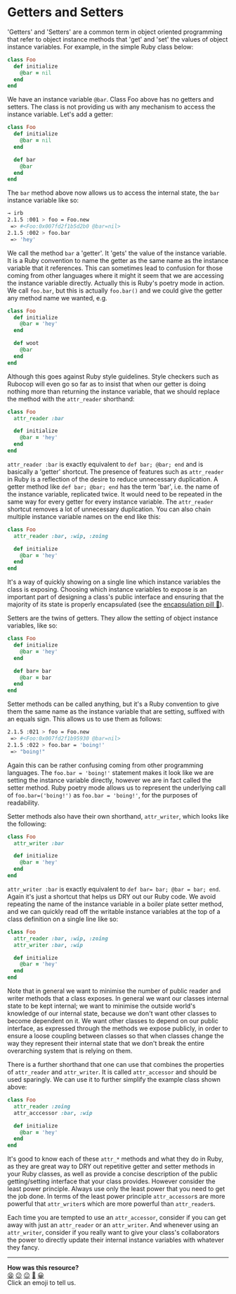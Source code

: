 Getters and Setters
===================

'Getters' and 'Setters' are a common term in object oriented programming that refer to object instance methods that 'get' and 'set' the values of object instance variables.  For example, in the simple Ruby class below:

```ruby
class Foo
  def initialize
    @bar = nil
  end
end
```

We have an instance variable `@bar`.  Class Foo above has no getters and setters.  The class is not providing us with any mechanism to access the instance variable.  Let's add a getter:

```ruby
class Foo
  def initialize
    @bar = nil
  end

  def bar
    @bar
  end
end
```

The `bar` method above now allows us to access the internal state, the `bar` instance variable like so:

```sh
→ irb
2.1.5 :001 > foo = Foo.new
 => #<Foo:0x007fd2f1b5d2b0 @bar=nil>
2.1.5 :002 > foo.bar
 => 'hey'
```

We call the method `bar` a 'getter'.  It 'gets' the value of the instance variable.  It is a Ruby convention to name the getter as the same name as the instance variable that it references.  This can sometimes lead to confusion for those coming from other languages where it might it seem that we are accessing the instance variable directly.  Actually this is Ruby's poetry mode in action.  We call `foo.bar`, but this is actually `foo.bar()` and we could give the getter any method name we wanted, e.g.

```ruby
class Foo
  def initialize
    @bar = 'hey'
  end

  def woot
    @bar
  end
end
```

Although this goes against Ruby style guidelines.  Style checkers such as Rubocop will even go so far as to insist that when our getter is doing nothing more than returning the instance variable, that we should replace the method with the `attr_reader` shorthand:

```ruby
class Foo
  attr_reader :bar

  def initialize
    @bar = 'hey'
  end
end
```

`attr_reader :bar` is exactly equivalent to `def bar; @bar; end` and is basically a 'getter' shortcut. The presence of features such as `attr_reader` in Ruby is a reflection of the desire to reduce unnecessary duplication.  A getter method like `def bar; @bar; end` has the term 'bar', i.e. the name of the instance variable, replicated twice.  It would need to be repeated in the same way for every getter for every instance variable.  The `attr_reader` shortcut removes a lot of unnecessary duplication.  You can also chain multiple instance variable names on the end like this:

```ruby
class Foo
  attr_reader :bar, :wip, :zoing

  def initialize
    @bar = 'hey'
  end
end
```

It's a way of quickly showing on a single line which instance variables the class is exposing.  Choosing which instance variables to expose is an important part of designing a class's public interface and ensuring that the majority of its state is properly encapsulated (see the [encapsulation pill&nbsp;:pill:](../pills/encapsulation.md)).

Setters are the twins of getters.  They allow the setting of object instance variables, like so:

```ruby
class Foo
  def initialize
    @bar = 'hey'
  end

  def bar= bar
    @bar = bar
  end
end
```

Setter methods can be called anything, but it's a Ruby convention to give them the same name as the instance variable that are setting, suffixed with an equals sign.  This allows us to use them as follows:

```sh
2.1.5 :021 > foo = Foo.new
 => #<Foo:0x007fd2f1b95930 @bar=nil>
2.1.5 :022 > foo.bar = 'boing!'
 => "boing!"
```

Again this can be rather confusing coming from other programming languages.  The `foo.bar = 'boing!'`  statement makes it look like we are setting the instance variable directly, however we are in fact called the setter method.  Ruby poetry mode allows us to represent the underlying call of `foo.bar=('boing!')` as `foo.bar = 'boing!'`, for the purposes of readability.

Setter methods also have their own shorthand, `attr_writer`, which looks like the following:

```ruby
class Foo
  attr_writer :bar

  def initialize
    @bar = 'hey'
  end
end
```

`attr_writer :bar` is exactly equivalent to `def bar= bar; @bar = bar; end`.  Again it's just a shortcut that helps us DRY out our Ruby code.  We avoid repeating the name of the instance variable in a boiler plate setter method, and we can quickly read off the writable instance variables at the top of a class definition on a single line like so:

```ruby
class Foo
  attr_reader :bar, :wip, :zoing
  attr_writer :bar, :wip

  def initialize
    @bar = 'hey'
  end
end
```

Note that in general we want to minimise the number of public reader and writer methods that a class exposes.  In general we want our classes internal state to be kept internal; we want to minimise the outside world's knowledge of our internal state, because we don't want other classes to become dependent on it.  We want other classes to depend on our public interface, as expressed through the methods we expose publicly, in order to ensure a loose coupling between classes so that when classes change the way they represent their internal state that we don't break the entire overarching system that is relying on them.

There is a further shorthand that one can use that combines the properties of `attr_reader` and `attr_writer`.  It is called `attr_accessor` and should be used sparingly.  We can use it to further simplify the example class shown above:

```ruby
class Foo
  attr_reader :zoing
  attr_acccessor :bar, :wip

  def initialize
    @bar = 'hey'
  end
end
```

It's good to know each of these `attr_*` methods and what they do in Ruby, as they are great way to DRY out repetitive getter and setter methods in your Ruby classes, as well as provide a concise description of the public getting/setting interface that your class provides.  However consider the least power principle.  Always use only the least power that you need to get the job done.  In terms of the least power principle `attr_accessor`s are more powerful that `attr_writer`s which are more powerful than `attr_reader`s.

Each time you are tempted to use an `attr_accessor`, consider if you can get away with just an `attr_reader` or an `attr_writer`.  And whenever using an `attr_writer`, consider if you really want to give your class's collaborators the power to directly update their internal instance variables with whatever they fancy.

<!-- BEGIN GENERATED SECTION DO NOT EDIT -->

---

**How was this resource?**  
[😫](https://airtable.com/shrUJ3t7KLMqVRFKR?prefill_Repository=makersacademy/course&prefill_File=pills/getters_and_setters.md&prefill_Sentiment=😫) [😕](https://airtable.com/shrUJ3t7KLMqVRFKR?prefill_Repository=makersacademy/course&prefill_File=pills/getters_and_setters.md&prefill_Sentiment=😕) [😐](https://airtable.com/shrUJ3t7KLMqVRFKR?prefill_Repository=makersacademy/course&prefill_File=pills/getters_and_setters.md&prefill_Sentiment=😐) [🙂](https://airtable.com/shrUJ3t7KLMqVRFKR?prefill_Repository=makersacademy/course&prefill_File=pills/getters_and_setters.md&prefill_Sentiment=🙂) [😀](https://airtable.com/shrUJ3t7KLMqVRFKR?prefill_Repository=makersacademy/course&prefill_File=pills/getters_and_setters.md&prefill_Sentiment=😀)  
Click an emoji to tell us.

<!-- END GENERATED SECTION DO NOT EDIT -->
